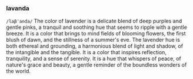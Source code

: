 ### lavanda
`/laβˈanda/` The color of lavender is a delicate blend of deep purples and gentle pinks, a tranquil and soothing hue that seems to ripple with a gentle breeze. It is a color that brings to mind fields of blooming flowers, the first blush of dawn, and the stillness of a summer's eve. The lavender hue is both ethereal and grounding, a harmonious blend of light and shadow, of the intangible and the tangible. It is a color that inspires reflection, tranquility, and a sense of serenity. It is a hue that whispers of peace, of nature's grace and beauty, a gentle reminder of the boundless wonders of the world.